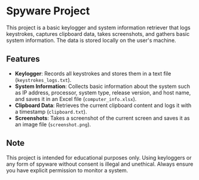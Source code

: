 # Spyware Project

This project is a basic keylogger and system information retriever that logs keystrokes, captures clipboard data, takes screenshots, and gathers basic system information. The data is stored locally on the user's machine.

## Features

- **Keylogger**: Records all keystrokes and stores them in a text file (`keystrokes_logs.txt`).
- **System Information**: Collects basic information about the system such as IP address, processor, system type, release version, and host name, and saves it in an Excel file (`computer_info.xlsx`).
- **Clipboard Data**: Retrieves the current clipboard content and logs it with a timestamp (`clipboard.txt`).
- **Screenshots**: Takes a screenshot of the current screen and saves it as an image file (`screenshot.png`).

## Note

This project is intended for educational purposes only. Using keyloggers or any form of spyware without consent is illegal and unethical. Always ensure you have explicit permission to monitor a system.


